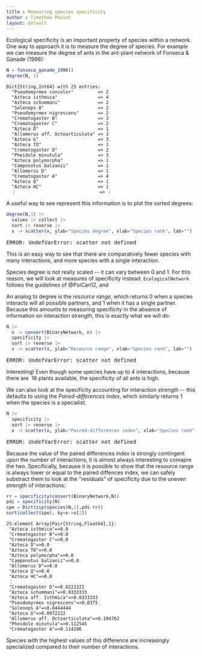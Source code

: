 ```yaml
---
title : Measuring species specificity
author : Timothée Poisot
layout: default
---
```






Ecological specificity is an important property of species within a network. One
way to approach it is to measure the degree of species. For example we can
measure the degree of ants in the ant-plant network of Fonseca & Ganade (1996):

````julia
N = fonseca_ganade_1996()
degree(N, 1)
````


````
Dict{String,Int64} with 25 entries:
  "Pseudomyrmex concolor"         => 2
  "Azteca isthmica"               => 4
  "Azteca schummani"              => 2
  "Solenops A"                    => 2
  "Pseudomyrmex nigrescens"       => 2
  "Crematogaster B"               => 3
  "Crematogaster C"               => 2
  "Azteca D"                      => 1
  "Allomerus aff. Octoarticulata" => 3
  "Azteca G"                      => 3
  "Azteca TO"                     => 1
  "Crematogaster D"               => 2
  "Pheidole minutula"             => 3
  "Azteca polymorpha"             => 1
  "Camponotus balzanii"           => 1
  "Allomerus D"                   => 1
  "Crematogaster A"               => 4
  "Azteca Q"                      => 1
  "Azteca HC"                     => 1
  ⋮                               => ⋮
````





A useful way to see represent this information is to plot the sorted degrees:

````julia
degree(N,1) |>
  values |> collect |>
  sort |> reverse |>
  x -> scatter(x, ylab="Species degree", xlab="Species rank", lab="")
````


<pre class="julia-error">
ERROR: UndefVarError: scatter not defined
</pre>




This is an easy way to see that there are comparatively fewer species with many
interactions, and more species with a single interaction.

Species degree is not really scaled -- it can vary between 0 and 1. For this
reason, we will look at measures of specificity instead. `EcologicalNetwork`
follows the guidelines of @PoiCan12, and

An analog to degree is the *resource range*, which returns 0 when a species
interacts will all possible partners, and 1 when it has a single partner.
Because this amounts to measuring specificity in the absence of information on
interaction strength, this is exactly what we will do:

````julia
N |>
  n -> convert(BinaryNetwork, n) |>
  specificity |>
  sort |> reverse |>
  x -> scatter(x, ylab="Resource range", xlab="Species rank", lab="")
````


<pre class="julia-error">
ERROR: UndefVarError: scatter not defined
</pre>




Interesting! Even though some species have up to 
4 interactions, because there are 
16
plants available, the specificity of all ants is high.

We can also look at the specificity accounting for interaction strength -- this
defaults to using the *Paired-differences index*, which similarly returns 1 when
the species is a specialist.

````julia
N |>
  specificity |>
  sort |> reverse |>
  x -> scatter(x, ylab="Paired-differences index", xlab="Species rank", lab="")
````


<pre class="julia-error">
ERROR: UndefVarError: scatter not defined
</pre>




Because the value of the paired differences index is strongly contingent upon
the number of interactions, it is almost always interesting to comapre the two.
Specifically, because it is possible to show that the resource range is always
lower or equal to the paired diffences index, we can safely substract them to
look at the "residuals" of specificity due to the uneven strength of
interactions:

````julia
rr = specificity(convert(BinaryNetwork,N))
pdi = specificity(N)
spe = Dict(zip(species(N,1),pdi-rr))
sort(collect(spe), by=x->x[2])
````


````
25-element Array{Pair{String,Float64},1}:
 "Azteca isthmica"=>0.0                   
 "Crematogaster B"=>0.0                   
 "Crematogaster C"=>0.0                   
 "Azteca D"=>0.0                          
 "Azteca TO"=>0.0                         
 "Azteca polymorpha"=>0.0                 
 "Camponotus balzanii"=>0.0               
 "Allomerus D"=>0.0                       
 "Azteca Q"=>0.0                          
 "Azteca HC"=>0.0                         
 ⋮                                        
 "Crematogaster D"=>0.0222222             
 "Azteca schummani"=>0.0333333            
 "Azteca aff. Isthmica"=>0.0333333        
 "Pseudomyrmex nigrescens"=>0.0375        
 "Solenops A"=>0.0444444                  
 "Azteca G"=>0.0972222                    
 "Allomerus aff. Octoarticulata"=>0.104762
 "Pheidole minutula"=>0.112545            
 "Crematogaster A"=>0.114286
````





Species with the highest values of this difference are increasingly specialized
compared to their number of interactions.
